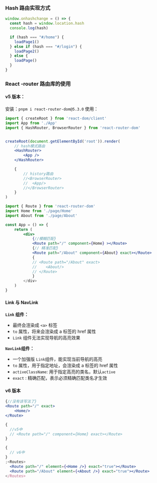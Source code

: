 ### Hash 路由实现方式

```js
window.onhashchange = () => {
  const hash = window.location.hash
  console.log(hash)

  if (hash === "#/home") {
    loadPage1()
  } else if (hash === "#/login") {
    loadPage2()
  } else {
    loadPage()
  }
}
```

### React -router 路由库的使用

#### v5 版本：

安装：`pnpm i react-router-dom@5.3.0`
使用：

```jsx
import { createRoot } from 'react-dom/client'
import App from './App'
import { HashRouter, BrowserRouter } from 'react-router-dom'


createRoot(document.getElementById('root')).render(
	// hash模式路由
	<HashRouter>
	    <App />
	</HashRouter>

	{
		// history路由
		//<BrowserRouter>
		//	<App/>
		//</BrowserRouter>
	}
)
```

```jsx
import { Route } from 'react-router-dom'
import Home from './page/Home'
import About from './page/About'

const App = () => {
	return (
		<div>
			{//模糊匹配}
			<Route path="/" component={Home} ></Route>
			{// 精准匹配}
			<Route path="/About" component={About} exact></Route>
			{
			// <Route path="/About" exact>
			//    <About/>
			// </Route>
			}
		</div>
	)
}
```

#### Link 与 NavLink

**`Link` 组件：**

- 最终会渲染成 `<a>` 标签
- `to` 属性，将来会渲染成 a 标签的 href 属性
- `Link` 组件无法实现导航的高亮效果

**`NavLink`组件：**

- 一个加强版 `Link`组件，能实现当前导航的高亮
- `to` 属性，用于指定地址，会渲染成 a 标签的 href 属性
- `activeClassName`: 用于指定高亮的类名，默认`active`
- `exact` : 精确匹配，表示必须精确匹配类名才生效

#### v6 版本

```jsx
{//没有该写法了}
<Route path="/" exact>
	<Home/>
</Route>
```

```jsx
{
  //v5中
  // <Route path="/" component={Home} exact></Route>
}

{
  // v6中
}
;<Routes>
  <Route path="/" element={<Home />} exact="true"></Route>
  <Route path="/About" element={<About />} exact="true"></Route>
</Routes>
```
